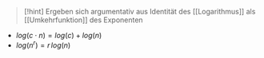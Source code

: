 > [!hint] Ergeben sich argumentativ aus Identität des [[Logarithmus]] als [[Umkehrfunktion]] des Exponenten

- $log(c \cdot n) = log(c) + log(n)$
- $log(n^{r}) = r\, log(n)$ 